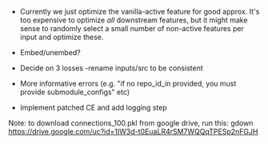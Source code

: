 - Currently we just optimize the vanilla-active feature for good approx. It's too expensive to optimize *all* downstream features, but it might make sense to randomly select a small number of non-active features per input and optimize these.
- Embed/unembed?

- Decide on 3 losses
 -rename inputs/src to be consistent
 - More informative errors (e.g. "if no repo_id_in provided, you must provide submodule_configs" etc)
 - Implement patched CE and add logging step



 Note: to download connections_100.pkl from google drive, run this:
 gdown https://drive.google.com/uc?id=1IW3d-t0EuaLR4rSM7WQQqTPESp2nFGJH
